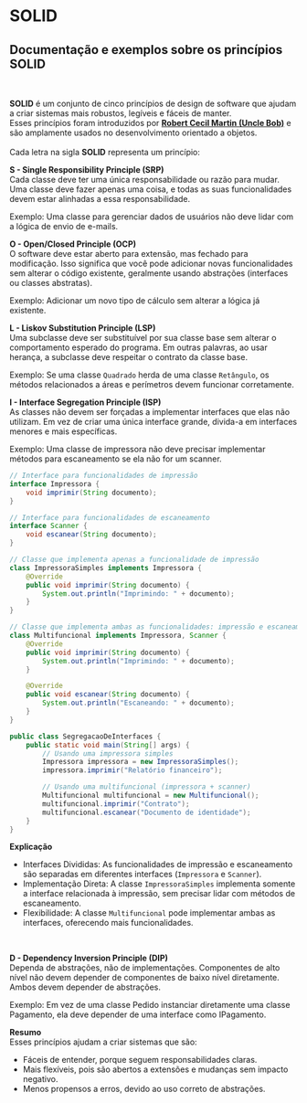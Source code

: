 # SOLID
## Documentação e exemplos sobre os princípios SOLID
<br>

**SOLID** é um conjunto de cinco princípios de design de software que ajudam a criar sistemas mais robustos, legíveis e fáceis de manter. <br>
Esses princípios foram introduzidos por [**Robert Cecil Martin (Uncle Bob)**](http://cleancoder.com/) e são amplamente usados no desenvolvimento orientado a objetos. <br>
<br>
Cada letra na sigla **SOLID** representa um princípio:

**S - Single Responsibility Principle (SRP)** <br>
Cada classe deve ter uma única responsabilidade ou razão para mudar.
Uma classe deve fazer apenas uma coisa, e todas as suas funcionalidades devem estar alinhadas a essa responsabilidade.

Exemplo: Uma classe para gerenciar dados de usuários não deve lidar com a lógica de envio de e-mails.

**O - Open/Closed Principle (OCP)** <br>
O software deve estar aberto para extensão, mas fechado para modificação.
Isso significa que você pode adicionar novas funcionalidades sem alterar o código existente, geralmente usando abstrações (interfaces ou classes abstratas).

Exemplo: Adicionar um novo tipo de cálculo sem alterar a lógica já existente.

**L - Liskov Substitution Principle (LSP)** <br>
Uma subclasse deve ser substituível por sua classe base sem alterar o comportamento esperado do programa.
Em outras palavras, ao usar herança, a subclasse deve respeitar o contrato da classe base.

Exemplo: Se uma classe `Quadrado` herda de uma classe `Retângulo`, os métodos relacionados a áreas e perímetros devem funcionar corretamente.

**I - Interface Segregation Principle (ISP)** <br>
As classes não devem ser forçadas a implementar interfaces que elas não utilizam.
Em vez de criar uma única interface grande, divida-a em interfaces menores e mais específicas.

Exemplo: Uma classe de impressora não deve precisar implementar métodos para escaneamento se ela não for um scanner.
<br>

```java
// Interface para funcionalidades de impressão
interface Impressora {
    void imprimir(String documento);
}

// Interface para funcionalidades de escaneamento
interface Scanner {
    void escanear(String documento);
}

// Classe que implementa apenas a funcionalidade de impressão
class ImpressoraSimples implements Impressora {
    @Override
    public void imprimir(String documento) {
        System.out.println("Imprimindo: " + documento);
    }
}

// Classe que implementa ambas as funcionalidades: impressão e escaneamento
class Multifuncional implements Impressora, Scanner {
    @Override
    public void imprimir(String documento) {
        System.out.println("Imprimindo: " + documento);
    }

    @Override
    public void escanear(String documento) {
        System.out.println("Escaneando: " + documento);
    }
}

public class SegregacaoDeInterfaces {
    public static void main(String[] args) {
        // Usando uma impressora simples
        Impressora impressora = new ImpressoraSimples();
        impressora.imprimir("Relatório financeiro");

        // Usando uma multifuncional (impressora + scanner)
        Multifuncional multifuncional = new Multifuncional();
        multifuncional.imprimir("Contrato");
        multifuncional.escanear("Documento de identidade");
    }
}
```

**Explicação**
- Interfaces Divididas: As funcionalidades de impressão e escaneamento são separadas em diferentes interfaces (`Impressora` e `Scanner`).
- Implementação Direta: A classe `ImpressoraSimples` implementa somente a interface relacionada à impressão, sem precisar lidar com métodos de escaneamento.
- Flexibilidade: A classe `Multifuncional` pode implementar ambas as interfaces, oferecendo mais funcionalidades.
<br>

**D - Dependency Inversion Principle (DIP)** <br>
Dependa de abstrações, não de implementações.
Componentes de alto nível não devem depender de componentes de baixo nível diretamente. Ambos devem depender de abstrações.

Exemplo: Em vez de uma classe Pedido instanciar diretamente uma classe Pagamento, ela deve depender de uma interface como IPagamento.

**Resumo** <br>
Esses princípios ajudam a criar sistemas que são:

- Fáceis de entender, porque seguem responsabilidades claras.
- Mais flexíveis, pois são abertos a extensões e mudanças sem impacto negativo.
- Menos propensos a erros, devido ao uso correto de abstrações.
